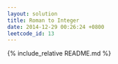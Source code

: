 ```yaml
---
layout: solution
title: Roman to Integer
date: 2014-12-29 00:26:24 +0800
leetcode_id: 13
---
```

{% include_relative README.md %}
